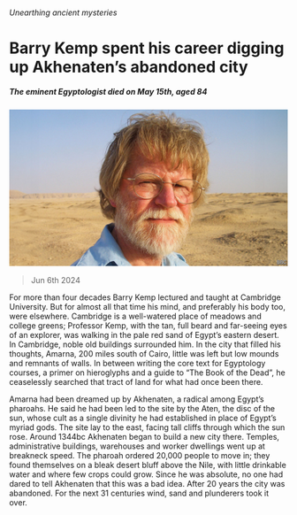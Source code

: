 ###### Unearthing ancient mysteries

# Barry Kemp spent his career digging up Akhenaten’s abandoned city 

##### The eminent Egyptologist died on May 15th, aged 84 

![image](images/20240608_OBP002.jpg) 

> Jun 6th 2024 

For more than four decades Barry Kemp lectured and taught at Cambridge University. But for almost all that time his mind, and preferably his body too, were elsewhere. Cambridge is a well-watered place of meadows and college greens; Professor Kemp, with the tan, full beard and far-seeing eyes of an explorer, was walking in the pale red sand of Egypt’s eastern desert. In Cambridge, noble old buildings surrounded him. In the city that filled his thoughts, Amarna, 200 miles south of Cairo, little was left but low mounds and remnants of walls. In between writing the core text for Egyptology courses, a primer on hieroglyphs and a guide to “The Book of the Dead”, he ceaselessly searched that tract of land for what had once been there.

Amarna had been dreamed up by Akhenaten, a radical among Egypt’s pharoahs. He said he had been led to the site by the Aten, the disc of the sun, whose cult as a single divinity he had established in place of Egypt’s myriad gods. The site lay to the east, facing tall cliffs through which the sun rose. Around 1344bc Akhenaten began to build a new city there. Temples, administrative buildings, warehouses and worker dwellings went up at breakneck speed. The pharoah ordered 20,000 people to move in; they found themselves on a bleak desert bluff above the Nile, with little drinkable water and where few crops could grow. Since he was absolute, no one had dared to tell Akhenaten that this was a bad idea. After 20 years the city was abandoned. For the next 31 centuries wind, sand and plunderers took it over.


